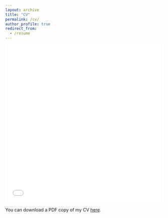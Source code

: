 ```yaml
---
layout: archive
title: "CV"
permalink: /cv/
author_profile: true
redirect_from:
  - /resume
---
```


<iframe src="Mimansa_CV.pdf" width="100%" height="500" frameborder="no" border="0" marginwidth="0" marginheight="0"></iframe>

You can download a PDF copy of my CV [here](Mimansa_CV.pdf).

